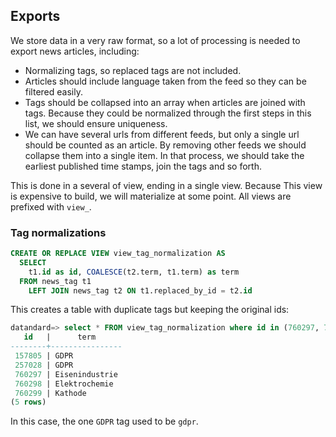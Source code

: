 ## Exports

We store data in a very raw format, so a lot of processing is needed to export news articles, including:

 - Normalizing tags, so replaced tags are not included. 
 - Articles should include language taken from the feed so they can be filtered easily.
 - Tags should be collapsed into an array when articles are joined with tags. Because they could be normalized through the first steps in this list, we should ensure uniqueness. 
 - We can have several urls from different feeds, but only a single url should be counted as an article. By removing other feeds we should collapse them into a single item. In that process, we should take the earliest published time stamps, join the tags and so forth.

This is done in a several of view, ending in a single view. Because This view is expensive to build, we will materialize at some point. All views are prefixed with `view_`.

### Tag normalizations

```sql
CREATE OR REPLACE VIEW view_tag_normalization AS 
  SELECT 
    t1.id as id, COALESCE(t2.term, t1.term) as term 
  FROM news_tag t1 
    LEFT JOIN news_tag t2 ON t1.replaced_by_id = t2.id
```

This creates a table with duplicate tags but keeping the original ids:

```sql
datandard=> select * FROM view_tag_normalization where id in (760297, 760298, 760299, 157805, 257028);
   id   |      term      
--------+----------------
 157805 | GDPR
 257028 | GDPR
 760297 | Eisenindustrie
 760298 | Elektrochemie
 760299 | Kathode
(5 rows)
```

In this case, the one `GDPR` tag used to be `gdpr`. 

